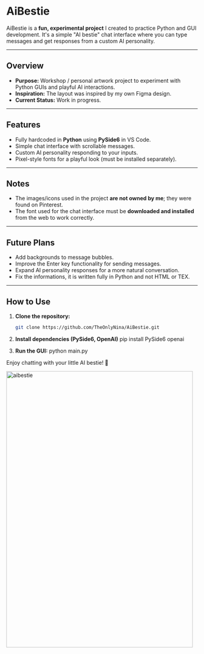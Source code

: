# AiBestie

AiBestie is a **fun, experimental project** I created to practice Python and GUI development. It's a simple "AI bestie" chat interface where you can type messages and get responses from a custom AI personality.

---

## Overview

- **Purpose:** Workshop / personal artwork project to experiment with Python GUIs and playful AI interactions.
- **Inspiration:** The layout was inspired by my own Figma design.  
- **Current Status:** Work in progress.

---

## Features

- Fully hardcoded in **Python** using **PySide6** in VS Code.  
- Simple chat interface with scrollable messages.  
- Custom AI personality responding to your inputs.  
- Pixel-style fonts for a playful look (must be installed separately).  

---

## Notes

- The images/icons used in the project **are not owned by me**; they were found on Pinterest.  
- The font used for the chat interface must be **downloaded and installed** from the web to work correctly.  

---

## Future Plans

- Add backgrounds to message bubbles.  
- Improve the Enter key functionality for sending messages.  
- Expand AI personality responses for a more natural conversation.
- Fix the informations, it is written fully in Python and not HTML or TEX.

---

## How to Use

1. **Clone the repository:**
   ```bash
   git clone https://github.com/TheOnlyNina/AiBestie.git

2. **Install dependencies (PySide6, OpenAI)**
pip install PySide6 openai

3. **Run the GUI:**
python main.py


Enjoy chatting with your little AI bestie! 💜

<img width="491" height="726" alt="aibestie" src="https://github.com/user-attachments/assets/1820f3a7-e60d-4886-980e-2a96a3c90ec4" />




  


